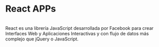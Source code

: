 # React APPs
<br />
React es una librería JavaScript desarrollada por Facebook para crear Interfaces Web y Aplicaciones Interactivas y con flujo de datos más complejo que  jQuery o JavaScript.
